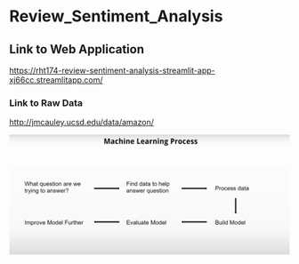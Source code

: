# Review_Sentiment_Analysis

## Link to Web Application

https://rht174-review-sentiment-analysis-streamlit-app-xj66cc.streamlitapp.com/


### Link to Raw Data
http://jmcauley.ucsd.edu/data/amazon/

<img src="https://github.com/rht174/Review_Sentiment_Analysis/blob/main/Screenshot%202022-07-11%20104911.png" alt="Alt text" title="Optional title">
